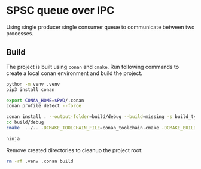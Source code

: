 # SPSC queue over IPC

Using single producer single consumer queue to communicate between two processes.

## Build

The project is built using `conan` and `cmake`. Run following commands to create a local conan environment and build the project.

```bash
python -m venv .venv
pip3 install conan

export CONAN_HOME=$PWD/.conan
conan profile detect --force

conan install . --output-folder=build/debug --build=missing -s build_type=Debug
cd build/debug
cmake  ../.. -DCMAKE_TOOLCHAIN_FILE=conan_toolchain.cmake -DCMAKE_BUILD_TYPE=Debug -G Ninja

ninja
```

Remove created directories to cleanup the project root:

```bash
rm -rf .venv .conan build
```
